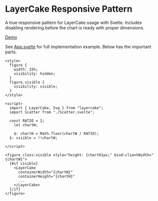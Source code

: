 # LayerCake Responsive Pattern

A true responsive pattern for LayerCake usage with Svelte. Includes disabling rendering before the chart is ready with proper dimensions.

[Demo](https://russellgoldenberg.github.io/layercake-responsive/)

See [App.svelte](https://github.com/russellgoldenberg/layercake-responsive/blob/master/src/components/App.svelte) for full implementation example. Below has the important parts.

```svelte
<style>
  figure {
    width: 33%;
    visibility: hidden;
  }
  figure.visible {
    visibility: visible;
  }
</style>

<script>
  import { LayerCake, Svg } from "layercake";
  import Scatter from "./Scatter.svelte";

  const RATIO = 2;
	let chartW;

	$: chartH = Math.floor(chartW / RATIO);
  $: visible = !!chartW;

</script>

<figure class:visible style="height: {chartH}px;" bind:clientWidth="{chartW}">
  {#if visible}
    <LayerCake
      containerWidth="{chartW}"
      containerHeight="{chartH}"
      ...
    </LayerCake>
  {/if}
</figure>
```

